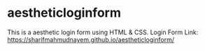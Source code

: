 # aestheticloginform
This is a aesthetic login form using HTML &amp; CSS. 
Login Form Link: https://sharifmahmudnayem.github.io/aestheticloginform/

